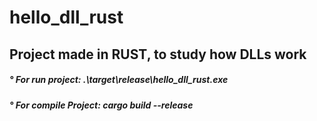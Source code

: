# hello_dll_rust

<div> <h2> Project made in RUST, to study how DLLs work </h2> </div>
<div> <h5> ° For run project: .\target\release\hello_dll_rust.exe </h5> </div>
<div> <h5> ° For compile Project: cargo build --release </h5> </div>